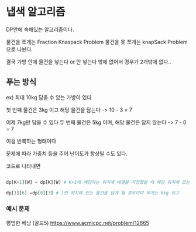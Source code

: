 # 냅색 알고리즘

DP안에 속해있는 알고리즘이다. 

물건을 쪼개는 Fraction Knaspack Problem 
물건을 못 쪼개는 knapSack Problem 
으로 나뉜다. 


결국 가방 안에 물건을 넣는다 or 안 넣는다 밖에 없어서 경우가 2개밖에 없다..  



## 푸는 방식
ex) 최대 10kg 담을 수 있는 가방이 있다 

첫 번째 물건은 3kg 이고 해당 물건을 담는다 
-> 10 - 3 = 7 

이제 7kg만 담을 수 있다 
두 번째 물건은 5kg 이며, 해당 물건은 담지 않는다 
-> 7 - 0 = 7

이걸 반복하는 형태이다 

문제에 따라 가중치 등을 주어 난이도가 향상될 수도 있다. 

코드로 나타내면 

```python

dp[K+1][W] = dp[K][W] # K+1에 해당하는 위치에 배열을 지정했을 때 해당 위치에 있는 무게의 물건을 넣지 않을 경우 그 전의 행동과 같은 무게를 지니므로 그대로 넣는다 

dp[1][6] =dp[0][3] # 1번 위치에 있는 물건을 담게 될 경우이며 무게는 6kg 이고 
```

### 예시 문제
평범한 베낭 (골드5)
https://www.acmicpc.net/problem/12865
